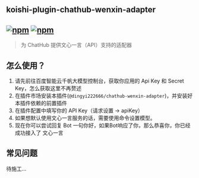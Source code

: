 ## koishi-plugin-chathub-wenxin-adapter

## [![npm](https://img.shields.io/npm/v/koishi-plugin-chatluna-wenxin-adapter/next)](https://www.npmjs.com/package/koishi-plugin-chatluna-wenxin) [![npm](https://img.shields.io/npm/dm/koishi-plugin-chatluna-wenxin-adapter)](https://www.npmjs.com/package//koishi-plugin-chatluna-wenxin-adapter)

> 为 ChatHub 提供文心一言（API）支持的适配器

## 怎么使用？

1. 请先前往百度智能云千帆大模型控制台，获取你应用的 Api Key 和 Secret Key，怎么获取这里不再赘述
2. 在插件市场安装本插件(`@dingyi222666/chathub-wenxin-adapter`)，并安装好本插件依赖的前置插件
3. 在插件配置中填写你的 API Key（请求设置 -> apiKey）
4. 如果想默认使用文心一言服务的话，需要使用命令设置模型。
5. 现在你可以尝试回复 Bot 一句你好，如果Bot响应了你，那么恭喜你，你已经成功接入了 文心一言

## 常见问题

待施工...
